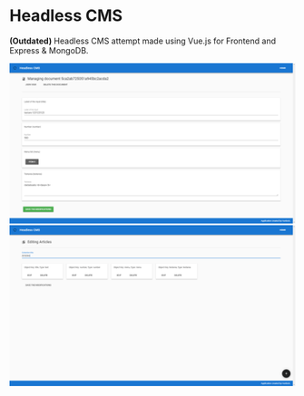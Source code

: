 # Headless CMS

<b>(Outdated)</b> Headless CMS attempt made using Vue.js for Frontend and Express &  MongoDB.

![Screenshot 1](https://github.com/Hurdock/headless-cms/blob/master/screenshot%20(1).png "Screenshot 1")
![Screenshot 2](https://github.com/Hurdock/headless-cms/blob/master/screenshot%20(2).png "Screenshot 2")
